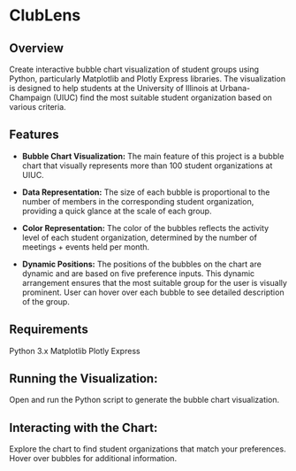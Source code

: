 # ClubLens


## Overview

Create interactive bubble chart visualization of student groups using Python, particularly Matplotlib and Plotly Express libraries. The visualization is designed to help students at the University of Illinois at Urbana-Champaign (UIUC) find the most suitable student organization based on various criteria.

## Features

- **Bubble Chart Visualization:** The main feature of this project is a bubble chart that visually represents more than 100 student organizations at UIUC.
  
- **Data Representation:** The size of each bubble is proportional to the number of members in the corresponding student organization, providing a quick glance at the scale of each group.

- **Color Representation:** The color of the bubbles reflects the activity level of each student organization, determined by the number of meetings + events held per month.

- **Dynamic Positions:** The positions of the bubbles on the chart are dynamic and are based on five preference inputs. This dynamic arrangement ensures that the most suitable group for the user is visually prominent. User can hover over each bubble to see detailed description of the group.
  

## Requirements

Python 3.x
Matplotlib
Plotly Express


## Running the Visualization:
Open and run the Python script to generate the bubble chart visualization.

## Interacting with the Chart:
Explore the chart to find student organizations that match your preferences.
Hover over bubbles for additional information.


